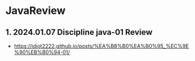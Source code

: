 # JavaReview
## 1. 2024.01.07 Discipline java-01 Review
 - https://idiot2222.github.io/posts/%EA%B8%B0%EA%B0%95_%EC%9E%90%EB%B0%94-01/
